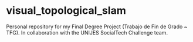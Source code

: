 # visual_topological_slam
Personal repository for my Final Degree Project (Trabajo de Fin de Grado ~ TFG). In collaboration with the UNIJES SocialTech Challenge team.
